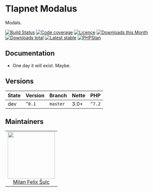 # Tlapnet Modalus

Modals.

[![Build Status](https://img.shields.io/travis/tlapnet/modalus.svg?style=flat-square)](https://travis-ci.org/tlapnet/modalus)
[![Code coverage](https://img.shields.io/coveralls/tlapnet/modalus.svg?style=flat-square)](https://coveralls.io/r/tlapnet/modalus)
[![Licence](https://img.shields.io/packagist/l/tlapnet/modalus.svg?style=flat-square)](https://packagist.org/packages/tlapnet/modalus)
[![Downloads this Month](https://img.shields.io/packagist/dm/tlapnet/modalus.svg?style=flat-square)](https://packagist.org/packages/tlapnet/modalus)
[![Downloads total](https://img.shields.io/packagist/dt/tlapnet/modalus.svg?style=flat-square)](https://packagist.org/packages/tlapnet/modalus)
[![Latest stable](https://img.shields.io/packagist/v/tlapnet/modalus.svg?style=flat-square)](https://packagist.org/packages/tlapnet/modalus)
[![PHPStan](https://img.shields.io/badge/PHPStan-enabled-brightgreen.svg?style=flat-square)](https://github.com/phpstan/phpstan)

## Documentation

- One day it will exist. Maybe.

## Versions

| State       | Version | Branch   | Nette | PHP     |
|-------------|---------|----------|-------|---------|
| dev         | `^0.1`  | `master` | 3.0+  | `^7.2`  |

## Maintainers

<table>
  <tbody>
    <tr>
      <td align="center">
        <a href="https://github.com/f3l1x">
            <img width="150" height="150" src="https://avatars2.githubusercontent.com/u/538058?v=3&s=150">
        </a>
        </br>
        <a href="https://github.com/f3l1x">Milan Felix Šulc</a>
      </td>
    </tr>
  </tbody>
</table>
